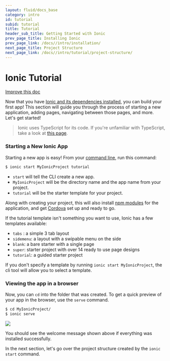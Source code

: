```yaml
---
layout: fluid/docs_base
category: intro
id: tutorial
subid: tutorial
title: Tutorial
header_sub_title: Getting Started with Ionic
prev_page_title: Installing Ionic
prev_page_link: /docs//intro/installation/
next_page_title: Project Structure
next_page_link: /docs//intro/tutorial/project-structure/
---
```


# Ionic Tutorial

<a class="improve-v2-docs" href='https://github.com/ionic-team/ionic-site/edit/master/content/docs/intro/tutorial/index.md'>
  Improve this doc
</a>

Now that you have [Ionic and its dependencies installed](../installation), you can build your first app! This section will guide you through the process of starting a new application, adding pages, navigating between those pages, and more. Let's get started!

>Ionic uses TypeScript for its code. If you're unfamiliar with TypeScript, take a look at [this page](http://ionicframework.com/docs/resources/what-is/#typescript).

### Starting a New Ionic App

Starting a new app is easy! From your [command line](/docs//resources/what-is/#cli), run this command:

```bash
$ ionic start MyIonicProject tutorial
```

- `start` will tell the CLI create a new app.
- `MyIonicProject` will be the directory name and the app name from your project.
- `tutorial` will be the starter template for your project.

Along with creating your project, this will also install [npm modules](../../resources/what-is/#npm) for the application, and get [Cordova](../../resources/what-is/#cordova) set up and ready to go.

If the tutorial template isn't something you want to use, Ionic has a few templates available:

- `tabs` : a simple 3 tab layout
- `sidemenu`: a layout with a swipable menu on the side
- `blank`: a bare starter with a single page
- `super`: starter project with over 14 ready to use page designs
- `tutorial`: a guided starter project

If you don't specify a template by running `ionic start MyIonicProject`, the cli tool will allow you to select a template.



### Viewing the app in a browser
Now, you can `cd` into the folder that was created. To get a quick preview of your app in the browser, use the `serve` command.

```bash
$ cd MyIonicProject/
$ ionic serve
```

<img src="/img/docs/tutorial-screen.png" style="max-width: 320px">

You should see the welcome message shown above if everything was installed successfully.

In the next section, let's go over the project structure created by the `ionic start` command.
